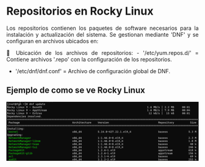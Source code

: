 # Repositorios en Rocky Linux  

<p align="justify"> Los repositorios contienen los paquetes de software necesarios para la instalación y actualización del sistema. Se gestionan mediante 'DNF' y se configuran en archivos ubicados en: </p>

<p align="justify">
📂 Ubicación de los archivos de repositorios:  
- '/etc/yum.repos.d/' = Contiene archivos '.repo' con la configuración de los repositorios.  

- '/etc/dnf/dnf.conf' = Archivo de configuración global de DNF.  
</p>

## Ejemplo de como se ve Rocky Linux
![repositorios](img/cover.png)

